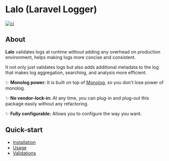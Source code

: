 # Lalo (Laravel Logger)

<p align="left">
<a href="https://github.com/aagjalpankaj/lalo/actions/workflows/ci.yml">
  <img src="https://github.com/aagjalpankaj/lalo/actions/workflows/ci.yml/badge.svg" alt="ci">
</a>
</p>

## About

**Lalo** validates logs at runtime without adding any overhead on production environment, helps making logs more concise and consistent.

It not only just validates logs but also adds additional metadata to the log that makes log aggregation, searching, and analysis more efficient.

✨ **Monolog power:** It is built on top of [Monolog](https://github.com/Seldaek/monolog), so you don't lose power of monolog.

✨ **No vendor-lock-in:** At any time, you can plug-in and plug-out this package easily without any refactoring.

✨ **Fully configurable:** Allows you to configure the way you want.

## Quick-start

- [Installation](./docs/100-INSTALLATION.md)
- [Usage](./docs/200-USAGE.md)
- [Validations](./docs/300-VALIDATIONS.md)

